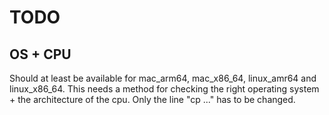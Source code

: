 # TODO

## OS + CPU
Should at least be available for mac_arm64, mac_x86_64, linux_amr64 and linux_x86_64.
This needs a method for checking the right operating system + the architecture of the cpu.
Only the line "cp ..." has to be changed.
